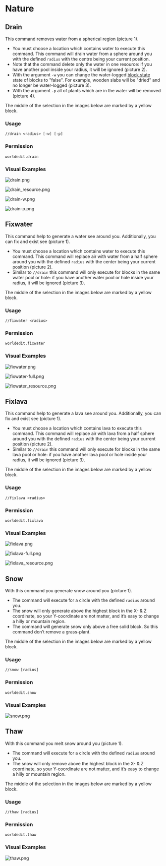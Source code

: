 # Nature

## Drain

This command removes water from a spherical region (picture 1).

* You must choose a location which contains water to execute this command. This command will drain water from a sphere around you with the defined `radius` with the centre being your current position.
* Note that the command delete only the water in one resource: if you have another pool inside your radius, it will be ignored (picture 2).
* With the argument `-w` you can change the water-logged [block state](https://minecraft.gamepedia.com/Block_states) state of blocks to "false". For example, wooden slabs will be "dried" and no longer be water-logged (picture 3).
* With the argument `-p` all of plants which are in the water will be removed (picture 4).

The middle of the selection in the images below are marked by a yellow block.

### Usage
`//drain <radius> [-w] [-p]`

### Permission
`worldedit.drain`

### Visual Examples

![drain.png](https://i.imgur.com/wnjgiXJ.png)

![drain_resource.png](https://i.imgur.com/YTGLAqx.png)

![drain-w.png](https://i.imgur.com/mf5arBW.png)

![drain-p.png](https://i.imgur.com/r1NAWsr.png)

## Fixwater

This command help to generate a water see around you. Additionally, you can fix and exist see (picture 1).

* You must choose a location which contains water to execute this command. This command will replace air with water from a half sphere around you with the defined `radius` with the center being your current position (picture 2).
* Similar to `//drain` this command will only execute for blocks in the same water pool or hole: if you have another water pool or hole inside your radius, it will be ignored (picture 3).

The middle of the selection in the images below are marked by a yellow block.

### Usage
`//fixwater <radius>`

###  Permission
`worldedit.fixwater`

### Visual Examples

![fixwater.png](https://i.imgur.com/eaFTnG0.png)

![fixwater-full.png](https://i.imgur.com/Krav8oA.png)

![fixwater_resource.png](https://i.imgur.com/FBuYNm4.png)

## Fixlava

This command help to generate a lava see around you. Additionally, you can fix and exist see (picture 1).

* You must choose a location which contains lava to execute this command. This command will replace air with lava from a half sphere around you with the defined `radius` with the center being your current position (picture 2).
* Similar to `//drain` this command will only execute for blocks in the same lava pool or hole: if you have another lava pool or hole inside your radius, it will be ignored (picture 3).

The middle of the selection in the images below are marked by a yellow block.

### Usage
`//fixlava <radius>`

### Permission
`worldedit.fixlava`

### Visual Examples

![fixlava.png](https://i.imgur.com/wbA3QsB.png)

![fixlava-full.png](https://i.imgur.com/0zhsjLL.png)

![fixlava_resource.png](https://i.imgur.com/zmaFyy7.png)

## Snow

With this command you generate snow around you (picture 1).

* The command will execute for a circle with the defined `radius` around you.
* The snow will only generate above the highest block in the X- & Z coordinate, so your Y-coordinate are not matter, and it’s easy to change a hilly or mountain region.
* The command will generate snow only above a free solid block. So this command don’t remove a grass-plant.

The middle of the selection in the images below are marked by a yellow block.

### Usage
`//snow [radius]`

### Permission
`worldedit.snow`

### Visual Examples

![snow.png](https://i.imgur.com/vsXCLVH.png)

## Thaw

With this command you melt snow around you (picture 1).

* The command will execute for a circle with the defined `radius` around you.
* The snow will only remove above the highest block in the X- & Z coordinate, so your Y-coordinate are not matter, and it’s easy to change a hilly or mountain region.

The middle of the selection in the images below are marked by a yellow block.

### Usage
`//thaw [radius]`

### Permission
`worldedit.thaw`

### Visual Examples

![thaw.png](https://i.imgur.com/Z5f3djS.png)
